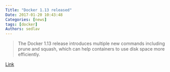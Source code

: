 ```yaml
---
Title: "Docker 1.13 released"
Date: 2017-01-20 10:43:48
Categories: [news]
tags: [docker]
Authors: sedlav
---
```


> The Docker 1.13 release introduces multiple new commands including prune and squash, which can help containers to use disk space more efficiently.

[Link](http://www.eweek.com/enterprise-apps/docker-1.13-prunes-containers-improves-security.html)
